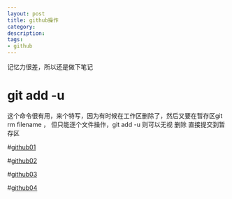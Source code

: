 ```yaml
---
layout: post
title: github操作
category: 
description: 
tags:
- github
---
```


<style>
img{
  max-widht:600px;
  max-height:600px;
}
</style>
  
记忆力很差，所以还是做下笔记

<h1>git add -u</h1>  

<p>这个命令很有用，来个特写，因为有时候在工作区删除了，然后又要在暂存区git rm filename ， 但只能逐个文件操作，git add -u 则可以无视 删除 直接提交到暂存区</p>

#[github01](http://FruitPlus.github.io/images/github/github01.png)

#[github02](http://FruitPlus.github.io/images/github/github02.png)

#[github03](http://FruitPlus.github.io/images/github/github03.png)

#[github04](http://FruitPlus.github.io/images/github/github04.png)



